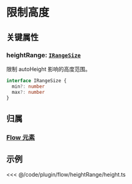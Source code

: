 <script setup>
import Case from '/component/Case.vue'
</script>

# 限制高度

## 关键属性

### heightRange: [`IRangeSize`](/api/interfaces/IRangeSize.md)

限制 autoHeight 影响的高度范围。

```ts
interface IRangeSize {
  min?: number
  max?: number
}
```

## 归属

### [Flow 元素](/plugin/in/flow/index.md)

## 示例

<<< @/code/plugin/flow/heightRange/height.ts
